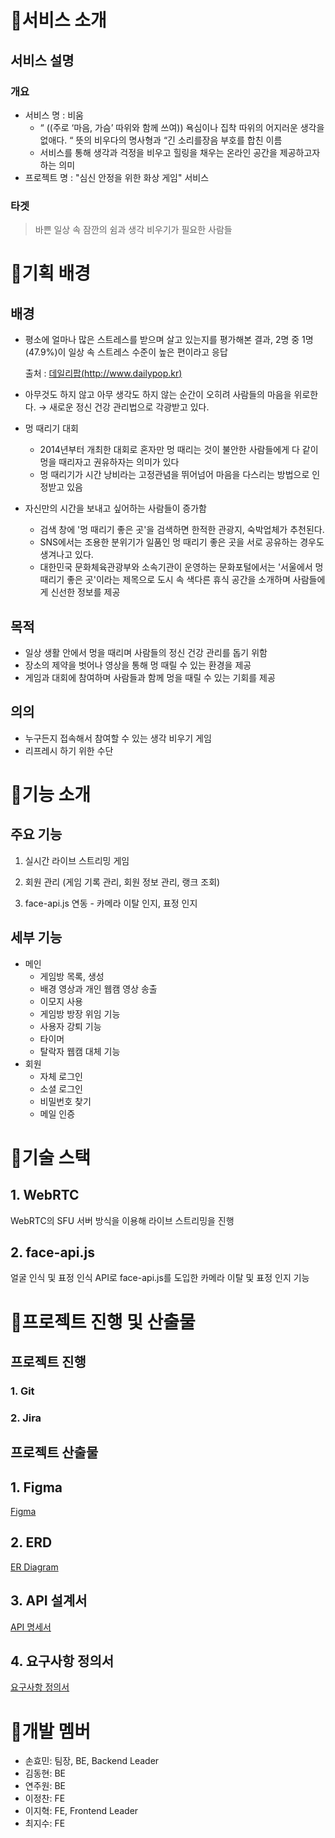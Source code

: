 

# 📌서비스 소개


## 서비스 설명


### 개요

- 서비스 명 : 비움
    - “  ((주로 ‘마음, 가슴’ 따위와 함께 쓰여)) 욕심이나 집착 따위의 어지러운 생각을 없애다. “ 뜻의 비우다의 명사형과 “긴 소리를장음 부호를 합친 이름
    - 서비스를 통해 생각과 걱정을 비우고 힐링을 채우는 온라인 공간을 제공하고자 하는 의미
- 프로젝트 명 : "심신 안정을 위한 화상 게임" 서비스

### 타겟

> 바쁜 일상 속 잠깐의 쉼과 생각 비우기가 필요한 사람들
> 



# 📌기획 배경


## 배경


- 평소에 얼마나 많은 스트레스를 받으며 살고 있는지를 평가해본 결과, 2명 중 1명(47.9%)이 일상 속 스트레스 수준이 높은 편이라고 응답
    
    출처 : [데일리팝(http://www.dailypop.kr)](https://www.dailypop.kr/news/articleView.html?idxno=53913)
    
- 아무것도 하지 않고 아무 생각도 하지 않는 순간이 오히려 사람들의 마음을 위로한다. → 새로운 정신 건강 관리법으로 각광받고 있다.
- 멍 때리기 대회    
    - 2014년부터 개최한 대회로 혼자만 멍 때리는 것이 불안한 사람들에게 다 같이 멍을 때리자고 권유하자는 의미가 있다
    - 멍 때리기가 시간 낭비라는 고정관념을 뛰어넘어 마음을 다스리는 방법으로 인정받고 있음
- 자신만의 시간을 보내고 싶어하는 사람들이 증가함
    - 검색 창에 '멍 때리기 좋은 곳'을 검색하면 한적한 관광지, 숙박업체가 추천된다.
    - SNS에서는 조용한 분위기가 일품인 멍 때리기 좋은 곳을 서로 공유하는 경우도 생겨나고 있다.
    - 대한민국 문화체육관광부와 소속기관이 운영하는 문화포털에서는 '서울에서 멍 때리기 좋은 곳'이라는 제목으로 도시 속 색다른 휴식 공간을 소개하며 사람들에게 신선한 정보를 제공

## 목적

- 일상 생활 안에서 멍을 때리며 사람들의 정신 건강 관리를 돕기 위함
- 장소의 제약을 벗어나 영상을 통해 멍 때릴 수 있는 환경을 제공
- 게임과 대회에 참여하며 사람들과 함께 멍을 때릴 수 있는 기회를 제공

## 의의

- 누구든지 접속해서 참여할 수 있는 생각 비우기 게임
- 리프레시 하기 위한 수단



# 📌기능 소개

## 주요 기능

1. 실시간 라이브 스트리밍 게임

2. 회원 관리 (게임 기록 관리, 회원 정보 관리, 랭크 조회) 

3. face-api.js 연동 - 카메라 이탈 인지, 표정 인지

## 세부 기능

- 메인
    - 게임방 목록, 생성
    - 배경 영상과 개인 웹캠 영상 송출
    - 이모지 사용
    - 게임방 방장 위임 기능
    - 사용자 강퇴 기능
    - 타이머
    - 탈락자 웹캠 대체 기능
- 회원
    - 자체 로그인
    - 소셜 로그인
    - 비밀번호 찾기
    - 메일 인증



# 📌기술 스택

## 1. WebRTC

WebRTC의 SFU 서버 방식을 이용해 라이브 스트리밍을 진행

## 2. face-api.js

얼굴 인식 및 표정 인식 API로 face-api.js를 도입한 카메라 이탈 및 표정 인지 기능



# 📌프로젝트 진행 및 산출물

## 프로젝트 진행

### 1. Git

### 2. Jira


## 프로젝트 산출물

## 1. Figma

[Figma](https://www.figma.com/file/0xwiJEVbPtZn1yo7yaQfn7/%EB%B9%84%CB%90%EC%9B%80?type=design&node-id=0-1&mode=design&t=q3l7gFRnTTfb5mJC-0)

## 2. ERD

[ER Diagram](https://www.erdcloud.com/d/frF6qL8QF29gzuymg)

## 3. API 설계서

[API 명세서](https://www.notion.so/API-URL-aecc36ea3f3d4a48a830f0fe8a689d4a?pvs=21)

## 4. 요구사항 정의서

[요구사항 정의서](https://docs.google.com/spreadsheets/d/1NY0yTh26FWAF4gvOKL72EtD5HL4vhLlK1UJVjDhHlrQ/edit#gid=283207649)




# 📌개발 멤버

- 손효민: 팀장, BE, Backend Leader
- 김동현: BE
- 연주원: BE
- 이정찬: FE
- 이지혁: FE, Frontend Leader
- 최지수: FE
